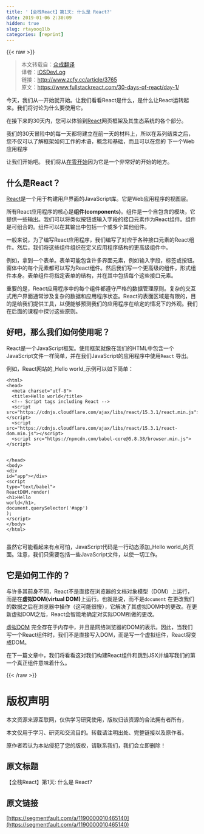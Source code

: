 ```yaml
---
title: '【全栈React】第1天: 什么是 React?' 
date: 2019-01-06 2:30:09
hidden: true
slug: rtayooq1lb
categories: [reprint]
---
```


{{< raw >}}

                    
<blockquote><p>本文转载自：<a href="http://www.zcfy.cc" rel="nofollow noreferrer" target="_blank">众成翻译</a><br>译者：<a href="http://www.zcfy.cc/@jiaxianhua" rel="nofollow noreferrer" target="_blank">iOSDevLog</a><br>链接：<a href="http://www.zcfy.cc/article/3765" rel="nofollow noreferrer" target="_blank">http://www.zcfy.cc/article/3765</a><br>原文：<a href="https://www.fullstackreact.com/30-days-of-react/day-1/" rel="nofollow noreferrer" target="_blank">https://www.fullstackreact.com/30-days-of-react/day-1/</a></p></blockquote>
<p>今天，我们从一开始就开始。让我们看看React是什么，是什么让React运转起来。我们将讨论为什么要使用它。</p>
<p>在接下来的30天内，您可以体验到<a href="https://facebook.github.io/react/" rel="nofollow noreferrer" target="_blank">React</a>网页框架及其生态系统的各个部分。</p>
<p>我们的30天冒险中的每一天都将建立在前一天的材料上，所以在系列结束之后，您不仅可以了解框架如何工作的术语，概念和基础，而且可以在您的 下一个Web应用程序</p>
<p>让我们开始吧。 我们将从<a href="https://www.youtube.com/watch?v=1RW3nDRmu6k" rel="nofollow noreferrer" target="_blank">在零开始</a>因为它是一个非常好的开始的地方。</p>
<h2 id="articleHeader0">什么是React？</h2>
<p><a href="https://facebook.github.io/react/" rel="nofollow noreferrer" target="_blank">React</a>是一个用于构建用户界面的JavaScript库。它是Web应用程序的视图层。</p>
<p>所有React应用程序的核心是<strong>组件(components)</strong>。组件是一个自包含的模块，它提供一些输出。我们可以将类似按钮或输入字段的接口元素作为React组件。组件是可组合的。组件可以在其输出中包括一个或多个其他组件。</p>
<p>一般来说，为了编写React应用程序，我们编写了对应于各种接口元素的React组件。然后，我们将这些组件组织在定义应用程序结构的更高级组件中。</p>
<p>例如，拿到一个表单。表单可能包含许多界面元素，例如输入字段，标签或按钮。窗体中的每个元素都可以写为React组件。然后我们写一个更高级的组件，形式组件本身。表单组件将指定表单的结构，并在其中包括每个这些接口元素。</p>
<p>重要的是，React应用程序中的每个组件都遵守严格的数据管理原则。复杂的交互式用户界面通常涉及复杂的数据和应用程序状态。React的表面区域是有限的，目的是给我们提供工具，以便能够预测我们的应用程序在给定的情况下的外观。我们在后面的课程中探讨这些原则。</p>
<h2 id="articleHeader1">好吧，那么我们如何使用呢？</h2>
<p>React是一个JavaScript框架。使用框架就像在我们的HTML中包含一个JavaScript文件一样简单，并在我们JavaScript的应用程序中使用<code>React</code> 导出。</p>
<p>例如，React网站的_Hello world_示例可以如下简单：</p>
<div class="widget-codetool" style="display:none;">
      <div class="widget-codetool--inner">
      <span class="selectCode code-tool" data-toggle="tooltip" data-placement="top" title="" data-original-title="全选"></span>
      <span type="button" class="copyCode code-tool" data-toggle="tooltip" data-placement="top" data-clipboard-text="<html>
<head>
  <meta charset=&quot;utf-8&quot;>
  <title>Hello world</title>
  <!-- Script tags including React -->
  <script src=&quot;https://cdnjs.cloudflare.com/ajax/libs/react/15.3.1/react.min.js&quot;></script>
  <script src=&quot;https://cdnjs.cloudflare.com/ajax/libs/react/15.3.1/react-dom.min.js&quot;></script>
  <script src=&quot;https://npmcdn.com/babel-core@5.8.38/browser.min.js&quot;></script>

</head>
<body>
  <div id=&quot;app&quot;></div>
  <script type=&quot;text/babel&quot;>
    ReactDOM.render(
      <h1>Hello world</h1>,
      document.querySelector('#app')
    );
  </script>
</body>
</html>
" title="" data-original-title="复制"></span>
      <span type="button" class="saveToNote code-tool" data-toggle="tooltip" data-placement="top" title="" data-original-title="放进笔记"></span>
      </div>
      </div><pre class="xml hljs"><code class="html"><span class="hljs-tag">&lt;<span class="hljs-name">html</span>&gt;</span>
<span class="hljs-tag">&lt;<span class="hljs-name">head</span>&gt;</span>
  <span class="hljs-tag">&lt;<span class="hljs-name">meta</span> <span class="hljs-attr">charset</span>=<span class="hljs-string">"utf-8"</span>&gt;</span>
  <span class="hljs-tag">&lt;<span class="hljs-name">title</span>&gt;</span>Hello world<span class="hljs-tag">&lt;/<span class="hljs-name">title</span>&gt;</span>
  <span class="hljs-comment">&lt;!-- Script tags including React --&gt;</span>
  <span class="hljs-tag">&lt;<span class="hljs-name">script</span> <span class="hljs-attr">src</span>=<span class="hljs-string">"https://cdnjs.cloudflare.com/ajax/libs/react/15.3.1/react.min.js"</span>&gt;</span><span class="undefined"></span><span class="hljs-tag">&lt;/<span class="hljs-name">script</span>&gt;</span>
  <span class="hljs-tag">&lt;<span class="hljs-name">script</span> <span class="hljs-attr">src</span>=<span class="hljs-string">"https://cdnjs.cloudflare.com/ajax/libs/react/15.3.1/react-dom.min.js"</span>&gt;</span><span class="undefined"></span><span class="hljs-tag">&lt;/<span class="hljs-name">script</span>&gt;</span>
  <span class="hljs-tag">&lt;<span class="hljs-name">script</span> <span class="hljs-attr">src</span>=<span class="hljs-string">"https://npmcdn.com/babel-core@5.8.38/browser.min.js"</span>&gt;</span><span class="undefined"></span><span class="hljs-tag">&lt;/<span class="hljs-name">script</span>&gt;</span>

<span class="hljs-tag">&lt;/<span class="hljs-name">head</span>&gt;</span>
<span class="hljs-tag">&lt;<span class="hljs-name">body</span>&gt;</span>
  <span class="hljs-tag">&lt;<span class="hljs-name">div</span> <span class="hljs-attr">id</span>=<span class="hljs-string">"app"</span>&gt;</span><span class="hljs-tag">&lt;/<span class="hljs-name">div</span>&gt;</span>
  <span class="hljs-tag">&lt;<span class="hljs-name">script</span> <span class="hljs-attr">type</span>=<span class="hljs-string">"text/babel"</span>&gt;</span><span class="javascript">
    ReactDOM.render(
      <span class="xml"><span class="hljs-tag">&lt;<span class="hljs-name">h1</span>&gt;</span>Hello world<span class="hljs-tag">&lt;/<span class="hljs-name">h1</span>&gt;</span></span>,
      <span class="hljs-built_in">document</span>.querySelector(<span class="hljs-string">'#app'</span>)
    );
  </span><span class="hljs-tag">&lt;/<span class="hljs-name">script</span>&gt;</span>
<span class="hljs-tag">&lt;/<span class="hljs-name">body</span>&gt;</span>
<span class="hljs-tag">&lt;/<span class="hljs-name">html</span>&gt;</span>
</code></pre>
<p>虽然它可能看起来有点可怕，JavaScript代码是一行动态添加_Hello world_的页面。注意，我们只需要包括一些JavaScript文件，以使一切工作。</p>
<h2 id="articleHeader2">它是如何工作的？</h2>
<p>与许多其前身不同，React不是直接在浏览器的文档对象模型（DOM）上运行，而是在<strong>虚拟DOM(virtual DOM)</strong>上运行。也就是说，而不是<code>document</code> 在更改我们的数据之后在浏览器中操作（这可能很慢），它解决了其虚拟DOM中的更改。在更新虚拟DOM之后，React会智能地确定对实际DOM所做的更改。</p>
<p><a href="https://facebook.github.io/react/docs/dom-differences.html" rel="nofollow noreferrer" target="_blank">虚拟DOM</a> 完全存在于内存中，并且是网络浏览器的DOM的表示。因此，当我们写一个React组件时，我们不是直接写入DOM，而是写一个虚拟组件，React将变成DOM。</p>
<p>在下一篇文章中，我们将看看这对我们构建React组件和跳到JSX并编写我们的第一个真正组件意味着什么。</p>

                
{{< /raw >}}

# 版权声明
本文资源来源互联网，仅供学习研究使用，版权归该资源的合法拥有者所有，

本文仅用于学习、研究和交流目的。转载请注明出处、完整链接以及原作者。

原作者若认为本站侵犯了您的版权，请联系我们，我们会立即删除！

## 原文标题
【全栈React】第1天: 什么是 React?

## 原文链接
[https://segmentfault.com/a/1190000010465140](https://segmentfault.com/a/1190000010465140)

